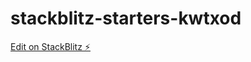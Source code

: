 # stackblitz-starters-kwtxod

[Edit on StackBlitz ⚡️](https://stackblitz.com/edit/stackblitz-starters-kwtxod)